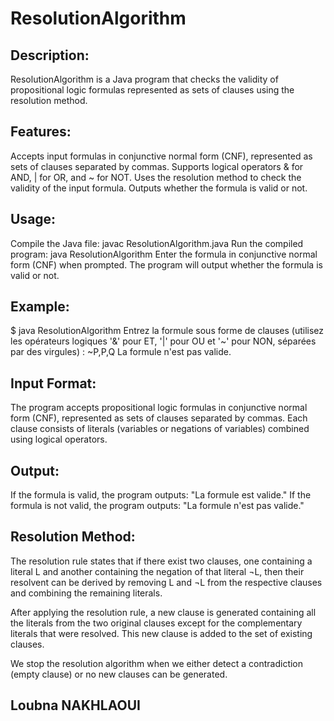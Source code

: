 # ResolutionAlgorithm

## Description:
ResolutionAlgorithm is a Java program that checks the validity of propositional logic formulas represented as sets of clauses using the resolution method.

## Features:
Accepts input formulas in conjunctive normal form (CNF), represented as sets of clauses separated by commas.
Supports logical operators & for AND, | for OR, and ~ for NOT.
Uses the resolution method to check the validity of the input formula.
Outputs whether the formula is valid or not.

## Usage:
Compile the Java file: javac ResolutionAlgorithm.java
Run the compiled program: java ResolutionAlgorithm
Enter the formula in conjunctive normal form (CNF) when prompted.
The program will output whether the formula is valid or not.

## Example:
$ java ResolutionAlgorithm
Entrez la formule sous forme de clauses (utilisez les opérateurs logiques '&' pour ET, '|' pour OU et '~' pour NON, séparées par des virgules) :
~P,P,Q
La formule n'est pas valide.

## Input Format:
The program accepts propositional logic formulas in conjunctive normal form (CNF), represented as sets of clauses separated by commas. Each clause consists of literals (variables or negations of variables) combined using logical operators.

## Output:
If the formula is valid, the program outputs: "La formule est valide."
If the formula is not valid, the program outputs: "La formule n'est pas valide."

## Resolution Method: 
The resolution rule states that if there exist two clauses, one containing a literal L and another containing the negation of that literal ¬L, then their resolvent can be derived by removing L and ¬L from the respective clauses and combining the remaining literals.

After applying the resolution rule, a new clause is generated containing all the literals from the two original clauses except for the complementary literals that were resolved. This new clause is added to the set of existing clauses.

We stop the resolution algorithm when we either detect a contradiction (empty clause) or no new clauses can be generated.
## Loubna NAKHLAOUI


